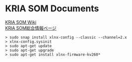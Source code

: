 # KRIA SOM Documents  
[KRIA SOM Wiki](https://xilinx-wiki.atlassian.net/wiki/spaces/A/pages/1641152513/Kria+SOMs+Starter+Kits)  
[KRIA SOM総合情報ページ](https://xilinx.github.io/kria-apps-docs/home/build/html/index.html)  
  
```  
> sudo snap install xlnx-config --classic --channel=2.x  
> xlnx-config.sysinit
> sudo apt-get update
> sudo apt-get upgrade
> sudo apt-get install xlnx-firmware-kv260*
```  

